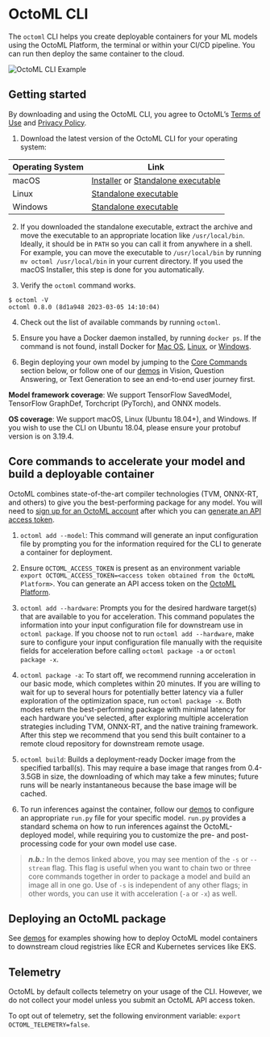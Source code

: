 # OctoML CLI

The `octoml` CLI helps you create deployable containers for your ML models using the OctoML Platform, the terminal or within your CI/CD pipeline.
You can run then deploy the same container to the cloud.

![OctoML CLI Example](https://www.datocms-assets.com/45680/1652749860-octoml_cli.gif)

## Getting started

By downloading and using the OctoML CLI, you agree to OctoML’s [Terms of Use](https://octoml.ai/legals/terms-of-service/) and [Privacy Policy](https://octoml.ai/legals/privacy-policy/).

1. Download the latest version of the OctoML CLI for your operating system:

| Operating System | Link |
| ---------------- | ----- |
| macOS            | [Installer](https://downloads.octoml.ai/octoml_macOS_v0.8.0.pkg) or [Standalone executable](https://downloads.octoml.ai/octoml_macOS_v0.8.0.zip) |
| Linux            | [Standalone executable](https://downloads.octoml.ai/octoml_ubuntu_v0.8.0.tar.gz) |
| Windows          | [Standalone executable](https://downloads.octoml.ai/octoml_v0.8.0.zip) |

2. If you downloaded the standalone executable, extract the archive and move the executable to an appropriate location like `/usr/local/bin`. Ideally, it should be in `PATH` so you can call it from anywhere in a shell. For example, you can move the executable to `/usr/local/bin` by running `mv octoml /usr/local/bin` in your current directory. If you used the macOS Installer, this step is done for you automatically.

3. Verify the `octoml` command works.

```shell
$ octoml -V
octoml 0.8.0 (8d1a948 2023-03-05 14:10:04)
```

4. Check out the list of available commands by running `octoml`.

5. Ensure you have a Docker daemon installed, by running `docker ps`. If the command is not found, install Docker for [Mac OS](https://runnable.com/docker/install-docker-on-macos), [Linux](https://docs.rapidminer.com/9.6/deployment/overview/install-docker-on-linux.html), or [Windows](https://docs.rapidminer.com/9.6/deployment/overview/install-docker-on-windows.html).

6. Begin deploying your own model by jumping to the [Core Commands](https://github.com/octoml/octoml-cli-tutorials#core-commands-to-deploy-your-own-model-using-our-cli) section below, or follow one of our [demos](https://github.com/octoml/octoml-cli-tutorials/tree/main/tutorials#demos) in Vision, Question Answering, or Text Generation to see an end-to-end user journey first.

**Model framework coverage**: 
We support TensorFlow SavedModel, TensorFlow GraphDef, Torchcript (PyTorch), and ONNX models.

**OS coverage**: 
We support macOS, Linux (Ubuntu 18.04+), and Windows. If you wish to use the CLI on Ubuntu 18.04, please ensure your protobuf version is on 3.19.4.

## Core commands to accelerate your model and build a deployable container

OctoML combines state-of-the-art compiler technologies (TVM, ONNX-RT, and others) to give you the best-performing package for any model. You will need to [sign up for an OctoML account](https://learn.octoml.ai/private-preview) after which you can [generate an API access token](https://app.octoml.ai/account/settings).

1. `octoml add --model`: This command will generate an input configuration file by prompting you for the information required for the CLI to generate a container for deployment.

2. Ensure `OCTOML_ACCESS_TOKEN` is present as an environment variable `export OCTOML_ACCESS_TOKEN=<access token obtained from the OctoML Platform>`. You can generate an API access token on the [OctoML Platform](https://app.octoml.ai/account/settings).

3.  `octoml add --hardware`: Prompts you for the desired hardware target(s) that are available to you for acceleration. This command populates the information into your input configuration file for downstream use in `octoml package`. If you choose not to run `octoml add --hardware`, make sure to configure your input configuration file manually with the requisite fields for acceleration before calling `octoml package -a` or `octoml package -x`.

4. `octoml package -a`: To start off, we recommend running acceleration in our basic mode, which completes within 20 minutes. If you are willing to wait for up to several hours for potentially better latency via a fuller exploration of the optimization space, run `octoml package -x`. Both modes return the best-performing package with minimal latency for each hardware you've selected, after exploring multiple acceleration strategies including TVM, ONNX-RT, and the native training framework. After this step we recommend that you send this built container to a remote cloud repository for downstream remote usage.

5. `octoml build`: Builds a deployment-ready Docker image from the specified tarball(s). This may require a base image that ranges from 0.4-3.5GB in size, the downloading of which may take a few minutes; future runs will be nearly instantaneous because the base image will be cached.

6. To run inferences against the container, follow our [demos](https://github.com/octoml/octoml-cli-tutorials/tree/main/tutorials#demos) to configure an appropriate `run.py` file for your specific model. `run.py` provides a standard schema on how to run inferences against the OctoML-deployed model, while requiring you to customize the pre- and post-processing code for your own model use case.

> **_n.b.:_** In the demos linked above, you may see mention of the `-s` or `--stream` flag. This flag is useful when you want to chain two or three core commands together in order to package a model and build an image all in one go. Use of `-s` is independent of any other flags; in other words, you can use it with acceleration (`-a` or `-x`) as well.

## Deploying an OctoML package

See [demos](https://github.com/octoml/octoml-cli-tutorials/tree/main/tutorials#demos) for examples showing how to deploy OctoML model containers to downstream cloud registries like ECR and Kubernetes services like EKS.

## Telemetry

OctoML by default collects telemetry on your usage of the CLI. However, we do not collect your model unless you submit an OctoML API access token.

To opt out of telemetry, set the following environment variable: `export OCTOML_TELEMETRY=false`.
